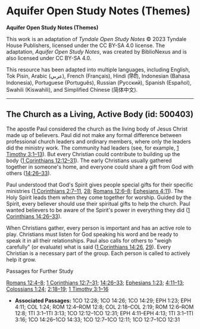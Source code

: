 # Aquifer Open Study Notes (Themes)

**Aquifer Open Study Notes (Themes)**

This work is an adaptation of *Tyndale Open Study Notes* © 2023 Tyndale House Publishers, licensed under the CC BY\-SA 4\.0 license. The adaptation, *Aquifer Open Study Notes*, was created by BiblioNexus and is also licensed under CC BY\-SA 4\.0\.

This resource has been adapted into multiple languages, including English, Tok Pisin, Arabic (عربي), French (Français), Hindi (हिंदी), Indonesian (Bahasa Indonesia), Portuguese (Português), Russian (Русский), Spanish (Español), Swahili (Kiswahili), and Simplified Chinese (简体中文).



--------------------------------

## The Church as a Living, Active Body (id: 500403)

The apostle Paul considered the church as the living body of Jesus Christ made up of believers. Paul did not make any formal difference between professional church leaders and ordinary members, where only the leaders did the ministry work. The community had leaders (see, for example, [1 Timothy 3:1–13](https://ref.ly/1Tim3:1-1Tim3:13)). But every Christian could contribute to building up the body ([1 Corinthians 12:12–31](https://ref.ly/1Cor12:12-1Cor12:31)). The early Christians usually gathered together in someone's home, and everyone could share a gift from God with others ([14:26–33](https://ref.ly/1Cor14:26-1Cor14:33)).

Paul understood that God's Spirit gives people special gifts for their specific ministries ([1 Corinthians 2:7–11](https://ref.ly/1Cor12:7-1Cor12:11), [28](https://ref.ly/1Cor12:28); [Romans 12:6–8](https://ref.ly/Rom12:6-Rom12:8); [Ephesians 4:11](https://ref.ly/Eph4:11)). The Holy Spirit leads them when they come together for worship. Guided by the Spirit, every believer should use their spiritual gifts to help the church. Paul wanted believers to be aware of the Spirit's power in everything they did ([1 Corinthians 14:26–33](https://ref.ly/1Cor14:26-1Cor14:33)).

When Christians gather, every person is important and has an active role to play. Christians must listen for God speaking his word and be ready to speak it in all their relationships. Paul also calls for others to "weigh carefully" (or evaluate) what is said ([1 Corinthians 14:26](https://ref.ly/1Cor14:26), [29](https://ref.ly/1Cor14:29)). Every Christian is a necessary part of the group. Each person is called to actively help it grow.

Passages for Further Study

[Romans 12:4–8](https://ref.ly/Rom12:4-Rom12:8); [1 Corinthians 12:7–31](https://ref.ly/1Cor12:7-1Cor12:31); [14:26–33](https://ref.ly/1Cor14:26-1Cor14:33); [Ephesians 1:23](https://ref.ly/Eph1:23); [4:11–13](https://ref.ly/Eph4:11-Eph4:13); [Colossians 1:24](https://ref.ly/Col1:24); [2:18–19](https://ref.ly/Col2:18-Col2:19); [1 Timothy 3:1–16](https://ref.ly/1Tim3:1-1Tim3:16)

* **Associated Passages:** 1CO 12:28; 1CO 14:26; 1CO 14:29; EPH 1:23; EPH 4:11; COL 1:24; ROM 12:4–ROM 12:8; COL 2:18–COL 2:19; ROM 12:6–ROM 12:8; 1TI 3:1–1TI 3:13; 1CO 12:12–1CO 12:31; EPH 4:11–EPH 4:13; 1TI 3:1–1TI 3:16; 1CO 14:26–1CO 14:33; 1CO 12:7–1CO 12:11; 1CO 12:7–1CO 12:31

